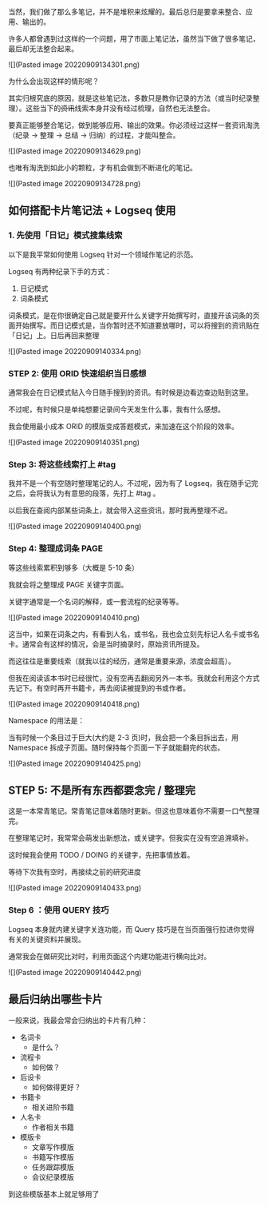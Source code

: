 当然，我们做了那么多笔记，并不是堆积来炫耀的。最后总归是要拿来整合、应用、输出的。

许多人都曾遇到过这样的一个问题，用了市面上笔记法，虽然当下做了很多笔记，最后却无法整合起来。

![](Pasted image 20220909134301.png)

为什么会出现这样的情形呢？

其实归根究底的原因，就是这些笔记法，多数只是教你记录的方法（或当时纪录整理）。这些当下的~~资讯~~线索本身并没有经过梳理，自然也无法整合。

要真正能够整合笔记，做到能够应用、输出的效果。你必须经过这样一套资讯淘洗（纪录 -> 整理 -> 总结 -> 归纳）的过程，才能叫整合。

![](Pasted image 20220909134629.png)

也唯有淘洗到如此小的颗粒，才有机会做到不断进化的笔记。

![](Pasted image 20220909134728.png)

## 如何搭配卡片笔记法 + Logseq 使用

### 1. 先使用「日记」模式搜集线索

以下是我平常如何使用 Logseq 针对一个领域作笔记的示范。

Logseq 有两种纪录下手的方式：

1. 日记模式
2. 词条模式

词条模式，是在你很确定自己就是要开什么关键字开始撰写时，直接开该词条的页面开始撰写。而日记模式是，当你暂时还不知道要放哪时，可以将搜到的资讯贴在「日记」上。日后再回来整理

![](Pasted image 20220909140334.png)

### STEP 2: 使用 ORID 快速组织当日感想

通常我会在日记模式贴入今日随手搜到的资讯。有时候是边看边查边贴到这里。

不过呢，有时候只是单纯想要记录间今天发生什么事，我有什么感想。

我会使用最小成本 ORID 的模版变成答题模式，来加速在这个阶段的效率。

![](Pasted image 20220909140351.png)

### Step 3: 将这些线索打上 #tag 

我并不是一个有空随时整理笔记的人。不过呢，因为有了 Logseq，我在随手记完之后，会将我认为有意思的段落，先打上 #tag 。

以后我在查阅内部某些词条上，就会带入这些资讯，那时我再整理不迟。



![](Pasted image 20220909140400.png)

### Step 4: 整理成词条 PAGE

等这些线索累积到够多（大概是 5-10 条）

我就会将之整理成 PAGE 关键字页面。

关键字通常是一个名词的解释，或一套流程的纪录等等。

![](Pasted image 20220909140410.png)

这当中，如果在词条之内，有看到人名，或书名，我也会立刻先标记人名卡或书名卡。通常会有这样的情况，会是当时摘录时，原始资讯所提及。

而这往往是重要线索（就我以往的经历，通常是重要来源，浓度会超高）。

但我在阅读该本书时已经很忙，没有空再去翻阅另外一本书。我就会利用这个方式先记下。有空时再开书籍卡，再去阅读被提到的书或作者。

![](Pasted image 20220909140418.png)

Namespace 的用法是：

当有时候一个条目过于巨大(大约是 2-3 页)时，我会把一个条目拆出去，用 Namespace 拆成子页面。随时保持每个页面一下子就能翻完的状态。

![](Pasted image 20220909140425.png)

## STEP 5: 不是所有东西都要念完 / 整理完

这是一本常青笔记。常青笔记意味着随时更新。但这也意味着你不需要一口气整理完。

在整理笔记时，我常常会萌发出新想法，或关键字。但我实在没有空追溯填补。

这时候我会使用 TODO / DOING 的关键字，先把事情放着。

等待下次我有空时，再接续之前的研究进度


![](Pasted image 20220909140433.png)

### Step 6 ：使用 QUERY 技巧

Logseq 本身就内建关键字关连功能，而 Query 技巧是在当页面强行拉进你觉得有关的关键资料并展现。

通常我会在做研究比对时，利用页面这个内建功能进行横向比对。



![](Pasted image 20220909140442.png)

## 最后归纳出哪些卡片

一般来说，我最会常会归纳出的卡片有几种：

* 名词卡
	* 是什么？
* 流程卡
	* 如何做？
* 后设卡
	* 如何做得更好？
* 书籍卡
	* 相关进阶书籍
* 人名卡
	* 作者相关书籍
* 模版卡
	* 文章写作模版
	* 书籍写作模版
	* 任务跟踪模版
	* 会议纪录模版

到这些模版基本上就足够用了